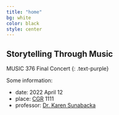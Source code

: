 ```yaml
---
title: "home"
bg: white
color: black
style: center
---
```


## Storytelling Through Music
MUSIC 376 Final Concert
{: .text-purple}

Some information:
- date: 2022 April 12
- place: [CGR](https://uwaterloo.ca/grebel/) 1111
- professor: [Dr. Karen Sunabacka](http://www.sunabacka.com/)

